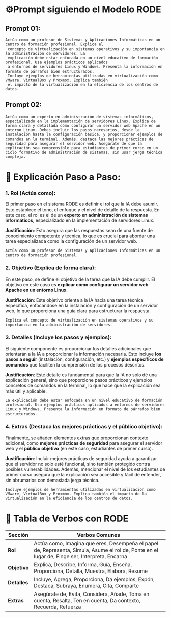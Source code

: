 # ⚙️Prompt siguiendo el Modelo RODE

## **Prompt 01:**

```plaintext
Actúa como un profesor de Sistemas y Aplicaciones Informáticas en un centro de formación profesional. Explica el
 concepto de virtualización en sistemas operativos y su importancia en la administración de servidores. La
 explicación debe estar enfocada en un nivel educativo de formación profesional. Usa ejemplos prácticos aplicados
 a entornos de servidores Linux y Windows. Presenta la información en formato de párrafos bien estructurados.
 Incluye ejemplos de herramientas utilizadas en virtualización como VMware, VirtualBox y Proxmox. Explica también
 el impacto de la virtualización en la eficiencia de los centros de datos.
```

## **Prompt 02:**

```plaintext
Actúa como un experto en administración de sistemas informáticos, especializado en la implementación de servidores Linux. Explica de forma clara y detallada cómo configurar un servidor web Apache en un entorno Linux. Debes incluir los pasos necesarios, desde la instalación hasta la configuración básica, y proporcionar ejemplos de comandos en la terminal. Además, destaca las mejores prácticas de seguridad para asegurar el servidor web. Asegúrate de que la explicación sea comprensible para estudiantes de primer curso en un ciclo formativo de administración de sistemas, sin usar jerga técnica compleja.
```

# 📝 **Explicación Paso a Paso:**

### **1. Rol (Actúa como):**

El primer paso en el sistema RODE es definir el rol que la IA debe asumir. Esto establece el tono, el enfoque y el nivel de detalle de la respuesta. En este caso, el rol es el de un **experto en administración de sistemas informáticos**, especializado en la implementación de servidores Linux.

**Justificación**: Esto asegura que las respuestas sean de una fuente de conocimiento competente y técnica, lo que es crucial para abordar una tarea especializada como la configuración de un servidor web.

```plaintext
Actúa como un profesor de Sistemas y Aplicaciones Informáticas en un centro de formación profesional.
```

### **2. Objetivo (Explica de forma clara):**

En este paso, se define el objetivo de la tarea que la IA debe cumplir. El objetivo en este caso es **explicar cómo configurar un servidor web Apache en un entorno Linux**.

**Justificación**: Este objetivo orienta a la IA hacia una tarea técnica específica, enfocándose en la instalación y configuración de un servidor web, lo que proporciona una guía clara para estructurar la respuesta.

```plaintext
Explica el concepto de virtualización en sistemas operativos y su importancia en la administración de servidores.
```

### **3. Detalles (Incluye los pasos y ejemplos):**

El siguiente componente es proporcionar los detalles adicionales que orientarán a la IA a proporcionar la información necesaria. Esto incluye **los pasos a seguir** (instalación, configuración, etc.) y **ejemplos específicos de comandos** que faciliten la comprensión de los procesos descritos.

**Justificación**: Este detalle es fundamental para que la IA no solo dé una explicación general, sino que proporcione pasos prácticos y ejemplos concretos de comandos en la terminal, lo que hace que la explicación sea más útil y aplicable.

```plaintext
La explicación debe estar enfocada en un nivel educativo de formación profesional. Usa ejemplos prácticos aplicados a entornos de servidores Linux y Windows. Presenta la información en formato de párrafos bien estructurados.
```

### **4. Extras (Destaca las mejores prácticas y el público objetivo):**

Finalmente, se añaden elementos extras que proporcionan contexto adicional, como **mejores prácticas de seguridad** para asegurar el servidor web y el **público objetivo** (en este caso, estudiantes de primer curso).

**Justificación**: Incluir mejores prácticas de seguridad ayuda a garantizar que el servidor no solo esté funcional, sino también protegido contra posibles vulnerabilidades. Además, mencionar el nivel de los estudiantes de primer curso asegura que la explicación sea accesible y fácil de entender, sin abrumarlos con demasiada jerga técnica.

```plaintext
Incluye ejemplos de herramientas utilizadas en virtualización como VMware, VirtualBox y Proxmox. Explica también el impacto de la virtualización en la eficiencia de los centros de datos.
```

# 👀 Tabla de Verbos con RODE

| **Sección**  | **Verbos Comunes**                                                                                                                             |
| ------------ | ---------------------------------------------------------------------------------------------------------------------------------------------- |
| **Rol**      | Actúa como, Imagina que eres, Desempeña el papel de, Representa, Simula, Asume el rol de, Ponte en el lugar de, Finge ser, Interpreta, Encarna |
| **Objetivo** | Explica, Describe, Informa, Guía, Enseña, Proporciona, Detalla, Muestra, Elabora, Resume                                                       |
| **Detalles** | Incluye, Agrega, Proporciona, Da ejemplos, Expón, Destaca, Subraya, Enumera, Cita, Comparte                                                    |
| **Extras**   | Asegúrate de, Evita, Considera, Añade, Toma en cuenta, Resalta, Ten en cuenta, Da contexto, Recuerda, Refuerza                                 |
